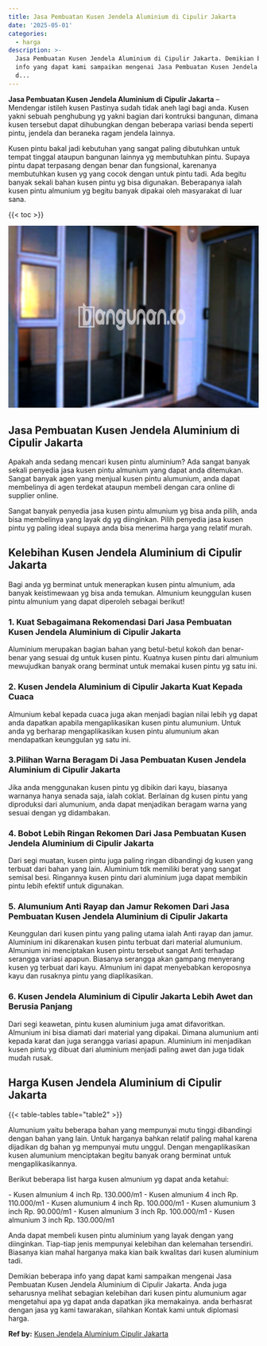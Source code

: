 ```yaml
---
title: Jasa Pembuatan Kusen Jendela Aluminium di Cipulir Jakarta
date: '2025-05-01'
categories:
  - harga
description: >-
  Jasa Pembuatan Kusen Jendela Aluminium di Cipulir Jakarta. Demikian beberapa
  info yang dapat kami sampaikan mengenai Jasa Pembuatan Kusen Jendela Aluminium
  d...
---
```


**Jasa Pembuatan Kusen Jendela Aluminium di Cipulir Jakarta** – Mendengar istileh kusen Pastinya sudah tidak aneh lagi bagi anda. Kusen yakni sebuah penghubung yg yakni bagian dari kontruksi bangunan, dimana kusen tersebut dapat dihubungkan dengan beberapa variasi benda seperti pintu, jendela dan beraneka ragam jendela lainnya.

Kusen pintu bakal jadi kebutuhan yang sangat paling dibutuhkan untuk tempat tinggal ataupun bangunan lainnya yg membutuhkan pintu. Supaya pintu dapat terpasang dengan benar dan fungsional, karenanya membutuhkan kusen yg yang cocok dengan untuk pintu tadi. Ada begitu banyak sekali bahan kusen pintu yg bisa digunakan. Beberapanya ialah kusen pintu almunium yg begitu banyak dipakai oleh masyarakat di luar sana.

{{< toc >}}

![Jasa Pembuatan Kusen Jendela Aluminium di Cipulir Jakarta](/images/harga-kusen-jendela-alumunium-14.png)

## Jasa Pembuatan Kusen Jendela Aluminium di Cipulir Jakarta

Apakah anda sedang mencari kusen pintu aluminium? Ada sangat banyak sekali penyedia jasa kusen pintu almunium yang dapat anda ditemukan. Sangat banyak agen yang menjual kusen pintu alumunium, anda dapat membelinya di agen terdekat ataupun membeli dengan cara online di supplier online.

Sangat banyak penyedia jasa kusen pintu almunium yg bisa anda pilih, anda bisa membelinya yang layak dg yg diinginkan. Pilih penyedia jasa kusen pintu yg paling ideal supaya anda bisa menerima harga yang relatif murah.

## Kelebihan Kusen Jendela Aluminium di Cipulir Jakarta

Bagi anda yg berminat untuk menerapkan kusen pintu almunium, ada banyak keistimewaan yg bisa anda temukan. Almunium keunggulan kusen pintu almunium yang dapat diperoleh sebagai berikut!

### 1\. Kuat Sebagaimana Rekomendasi Dari Jasa Pembuatan Kusen Jendela Aluminium di Cipulir Jakarta

Aluminium merupakan bagian bahan yang betul-betul kokoh dan benar-benar yang sesuai dg untuk kusen pintu. Kuatnya kusen pintu dari almunium mewujudkan banyak orang berminat untuk memakai kusen pintu yg satu ini.

### 2\. Kusen Jendela Aluminium di Cipulir Jakarta Kuat Kepada Cuaca

Almunium kebal kepada cuaca juga akan menjadi bagian nilai lebih yg dapat anda dapatkan apabila mengaplikasikan kusen pintu alumunium. Untuk anda yg berharap mengaplikasikan kusen pintu alumunium akan mendapatkan keunggulan yg satu ini.

### 3.Pilihan Warna Beragam Di Jasa Pembuatan Kusen Jendela Aluminium di Cipulir Jakarta

Jika anda menggunakan kusen pintu yg dibikin dari kayu, biasanya warnanya hanya senada saja, ialah coklat. Berlainan dg kusen pintu yang diproduksi dari alumunium, anda dapat menjadikan beragam warna yang sesuai dengan yg didambakan.

### 4\. Bobot Lebih Ringan Rekomen Dari Jasa Pembuatan Kusen Jendela Aluminium di Cipulir Jakarta

Dari segi muatan, kusen pintu juga paling ringan dibandingi dg kusen yang terbuat dari bahan yang lain. Aluminium tdk memiliki berat yang sangat semisal besi. Ringannya kusen pintu dari aluminium juga dapat membikin pintu lebih efektif untuk digunakan.

### 5\. Alumunium Anti Rayap dan Jamur Rekomen Dari Jasa Pembuatan Kusen Jendela Aluminium di Cipulir Jakarta

Keunggulan dari kusen pintu yang paling utama ialah Anti rayap dan jamur. Aluminium ini dikarenakan kusen pintu terbuat dari material alumunium. Almunium ini menciptakan kusen pintu tersebut sangat Anti terhadap serangga variasi apapun. Biasanya serangga akan gampang menyerang kusen yg terbuat dari kayu. Almunium ini dapat menyebabkan keroposnya kayu dan rusaknya pintu yang diaplikasikan.

### 6\. Kusen Jendela Aluminium di Cipulir Jakarta Lebih Awet dan Berusia Panjang

Dari segi keawetan, pintu kusen aluminium juga amat difavoritkan. Almunium ini bisa diamati dari material yang dipakai. Dimana alumunium anti kepada karat dan juga serangga variasi apapun. Aluminium ini menjadikan kusen pintu yg dibuat dari aluminium menjadi paling awet dan juga tidak mudah rusak.

## Harga Kusen Jendela Aluminium di Cipulir Jakarta

{{< table-tables table="table2" >}}

Alumunium yaitu beberapa bahan yang mempunyai mutu tinggi dibandingi dengan bahan yang lain. Untuk harganya bahkan relatif paling mahal karena dijadikan dg bahan yg mempunyai mutu unggul. Dengan mengaplikasikan kusen alumunium menciptakan begitu banyak orang berminat untuk mengaplikasikannya.

Berikut beberapa list harga kusen almunium yg dapat anda ketahui:

\- Kusen almunium 4 inch Rp. 130.000/m1 - Kusen almunium 4 inch Rp. 110.000/m1 - Kusen alumunium 4 inch Rp. 100.000/m1 - Kusen alumunium 3 inch Rp. 90.000/m1 - Kusen almunium 3 inch Rp. 100.000/m1 - Kusen almunium 3 inch Rp. 130.000/m1

Anda dapat membeli kusen pintu aluminium yang layak dengan yang diinginkan. Tiap-tiap jenis mempunyai kelebihan dan kelemahan tersendiri. Biasanya kian mahal harganya maka kian baik kwalitas dari kusen aluminium tadi.

Demikian beberapa info yang dapat kami sampaikan mengenai Jasa Pembuatan Kusen Jendela Aluminium di Cipulir Jakarta. Anda juga seharusnya melihat sebagian kelebihan dari kusen pintu alumunium agar mengetahui apa yg dapat anda dapatkan jika memakainya. anda berhasrat dengan jasa yg kami tawarakan, silahkan Kontak kami untuk diplomasi harga.

**Ref by:** [Kusen Jendela Aluminium Cipulir Jakarta](https://id.wikipedia.org/wiki/Kusen)
